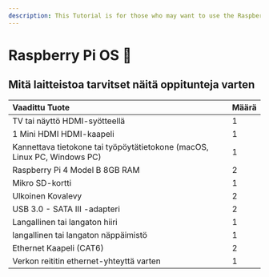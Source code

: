 ```yaml
---
description: This Tutorial is for those who may want to use the Raspberry Pi OS
---
```


# Raspberry Pi OS 🍓

## Mitä laitteistoa tarvitset näitä oppitunteja varten

| Vaadittu Tuote                                                               | Määrä |
|:---------------------------------------------------------------------------- |:----- |
| TV tai näyttö HDMI-syötteellä                                                | 1     |
| 1 Mini HDMI HDMI-kaapeli                                                     | 1     |
| Kannettava tietokone tai työpöytätietokone \(macOS, Linux PC, Windows PC\) | 1     |
| Raspberry Pi 4 Model B 8GB RAM                                               | 2     |
| Mikro SD-kortti                                                              | 1     |
| Ulkoinen Kovalevy                                                            | 2     |
| USB 3.0 - SATA III -adapteri                                                 | 2     |
| Langallinen tai langaton hiiri                                               | 1     |
| langallinen tai langaton näppäimistö                                         | 1     |
| Ethernet Kaapeli \(CAT6\)                                                  | 2     |
| Verkon reititin ethernet-yhteyttä varten                                     | 1     |

